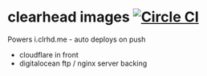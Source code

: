 # clearhead images [![Circle CI](https://circleci.com/gh/clearhead/i.clrhd.me.svg?style=svg)](https://circleci.com/gh/clearhead/i.clrhd.me) #

Powers i.clrhd.me - auto deploys on push

* cloudflare in front
* digitalocean ftp / nginx server backing
